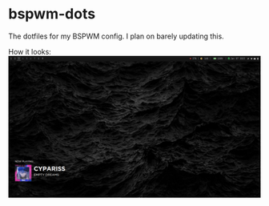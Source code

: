 # bspwm-dots
The dotfiles for my BSPWM config. I plan on barely updating this.

How it looks:
![](2023-01-07_13-59.png)
